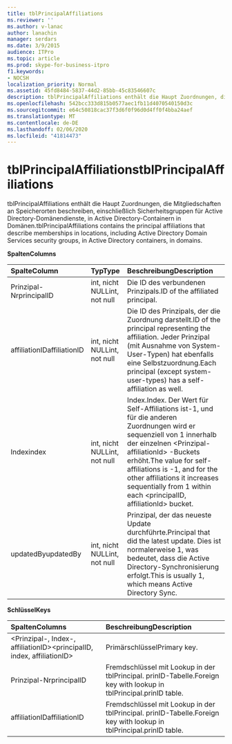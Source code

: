 ```yaml
---
title: tblPrincipalAffiliations
ms.reviewer: ''
ms.author: v-lanac
author: lanachin
manager: serdars
ms.date: 3/9/2015
audience: ITPro
ms.topic: article
ms.prod: skype-for-business-itpro
f1.keywords:
- NOCSH
localization_priority: Normal
ms.assetid: 45fd8484-5837-44d2-85bb-45c83546607c
description: tblPrincipalAffiliations enthält die Haupt Zuordnungen, die Mitgliedschaften an Speicherorten beschreiben, einschließlich Sicherheitsgruppen für Active Directory-Domänendienste, in Active Directory-Containern in Domänen.
ms.openlocfilehash: 542bcc333d815b0577aec1fb11d4070540150d3c
ms.sourcegitcommit: e64c50818cac37f3d6f0f96d0d4ff0f4bba24aef
ms.translationtype: MT
ms.contentlocale: de-DE
ms.lasthandoff: 02/06/2020
ms.locfileid: "41814473"
---
```

# <a name="tblprincipalaffiliations"></a><span data-ttu-id="7931c-103">tblPrincipalAffiliations</span><span class="sxs-lookup"><span data-stu-id="7931c-103">tblPrincipalAffiliations</span></span>
 
<span data-ttu-id="7931c-104">tblPrincipalAffiliations enthält die Haupt Zuordnungen, die Mitgliedschaften an Speicherorten beschreiben, einschließlich Sicherheitsgruppen für Active Directory-Domänendienste, in Active Directory-Containern in Domänen.</span><span class="sxs-lookup"><span data-stu-id="7931c-104">tblPrincipalAffiliations contains the principal affiliations that describe memberships in locations, including Active Directory Domain Services security groups, in Active Directory containers, in domains.</span></span>
  
<span data-ttu-id="7931c-105">**Spalten**</span><span class="sxs-lookup"><span data-stu-id="7931c-105">**Columns**</span></span>

|<span data-ttu-id="7931c-106">**Spalte**</span><span class="sxs-lookup"><span data-stu-id="7931c-106">**Column**</span></span>|<span data-ttu-id="7931c-107">**Typ**</span><span class="sxs-lookup"><span data-stu-id="7931c-107">**Type**</span></span>|<span data-ttu-id="7931c-108">**Beschreibung**</span><span class="sxs-lookup"><span data-stu-id="7931c-108">**Description**</span></span>|
|:-----|:-----|:-----|
|<span data-ttu-id="7931c-109">Prinzipal-Nr</span><span class="sxs-lookup"><span data-stu-id="7931c-109">principalID</span></span>  <br/> |<span data-ttu-id="7931c-110">int, nicht NULL</span><span class="sxs-lookup"><span data-stu-id="7931c-110">int, not null</span></span>  <br/> |<span data-ttu-id="7931c-111">Die ID des verbundenen Prinzipals.</span><span class="sxs-lookup"><span data-stu-id="7931c-111">ID of the affiliated principal.</span></span>  <br/> |
|<span data-ttu-id="7931c-112">affiliationID</span><span class="sxs-lookup"><span data-stu-id="7931c-112">affiliationID</span></span>  <br/> |<span data-ttu-id="7931c-113">int, nicht NULL</span><span class="sxs-lookup"><span data-stu-id="7931c-113">int, not null</span></span>  <br/> |<span data-ttu-id="7931c-114">Die ID des Prinzipals, der die Zuordnung darstellt.</span><span class="sxs-lookup"><span data-stu-id="7931c-114">ID of the principal representing the affiliation.</span></span> <span data-ttu-id="7931c-115">Jeder Prinzipal (mit Ausnahme von System-User-Typen) hat ebenfalls eine Selbstzuordnung.</span><span class="sxs-lookup"><span data-stu-id="7931c-115">Each principal (except system-user-types) has a self-affiliation as well.</span></span>  <br/> |
|<span data-ttu-id="7931c-116">Index</span><span class="sxs-lookup"><span data-stu-id="7931c-116">index</span></span>  <br/> |<span data-ttu-id="7931c-117">int, nicht NULL</span><span class="sxs-lookup"><span data-stu-id="7931c-117">int, not null</span></span>  <br/> |<span data-ttu-id="7931c-118">Index.</span><span class="sxs-lookup"><span data-stu-id="7931c-118">Index.</span></span> <span data-ttu-id="7931c-119">Der Wert für Self-Affiliations ist-1, und für die anderen Zuordnungen wird er sequenziell von 1 innerhalb der einzelnen \<Prinzipal-affiliationId\> -Buckets erhöht.</span><span class="sxs-lookup"><span data-stu-id="7931c-119">The value for self-affiliations is -1, and for the other affiliations it increases sequentially from 1 within each \<principalID, affiliationId\> bucket.</span></span>  <br/> |
|<span data-ttu-id="7931c-120">updatedBy</span><span class="sxs-lookup"><span data-stu-id="7931c-120">updatedBy</span></span>  <br/> |<span data-ttu-id="7931c-121">int, nicht NULL</span><span class="sxs-lookup"><span data-stu-id="7931c-121">int, not null</span></span>  <br/> |<span data-ttu-id="7931c-122">Prinzipal, der das neueste Update durchführte.</span><span class="sxs-lookup"><span data-stu-id="7931c-122">Principal that did the latest update.</span></span> <span data-ttu-id="7931c-123">Dies ist normalerweise 1, was bedeutet, dass die Active Directory-Synchronisierung erfolgt.</span><span class="sxs-lookup"><span data-stu-id="7931c-123">This is usually 1, which means Active Directory Sync.</span></span>  <br/> |
   
<span data-ttu-id="7931c-124">**Schlüssel**</span><span class="sxs-lookup"><span data-stu-id="7931c-124">**Keys**</span></span>

|<span data-ttu-id="7931c-125">**Spalten**</span><span class="sxs-lookup"><span data-stu-id="7931c-125">**Columns**</span></span>|<span data-ttu-id="7931c-126">**Beschreibung**</span><span class="sxs-lookup"><span data-stu-id="7931c-126">**Description**</span></span>|
|:-----|:-----|
|<span data-ttu-id="7931c-127">\<Prinzipal-, Index-, affiliationID\></span><span class="sxs-lookup"><span data-stu-id="7931c-127">\<principalID, index, affiliationID\></span></span>  <br/> |<span data-ttu-id="7931c-128">Primärschlüssel</span><span class="sxs-lookup"><span data-stu-id="7931c-128">Primary key.</span></span>  <br/> |
|<span data-ttu-id="7931c-129">Prinzipal-Nr</span><span class="sxs-lookup"><span data-stu-id="7931c-129">principalID</span></span>  <br/> |<span data-ttu-id="7931c-130">Fremdschlüssel mit Lookup in der tblPrincipal. prinID-Tabelle.</span><span class="sxs-lookup"><span data-stu-id="7931c-130">Foreign key with lookup in tblPrincipal.prinID table.</span></span>  <br/> |
|<span data-ttu-id="7931c-131">affiliationID</span><span class="sxs-lookup"><span data-stu-id="7931c-131">affiliationID</span></span>  <br/> |<span data-ttu-id="7931c-132">Fremdschlüssel mit Lookup in der tblPrincipal. prinID-Tabelle.</span><span class="sxs-lookup"><span data-stu-id="7931c-132">Foreign key with lookup in tblPrincipal.prinID table.</span></span>  <br/> |
   

